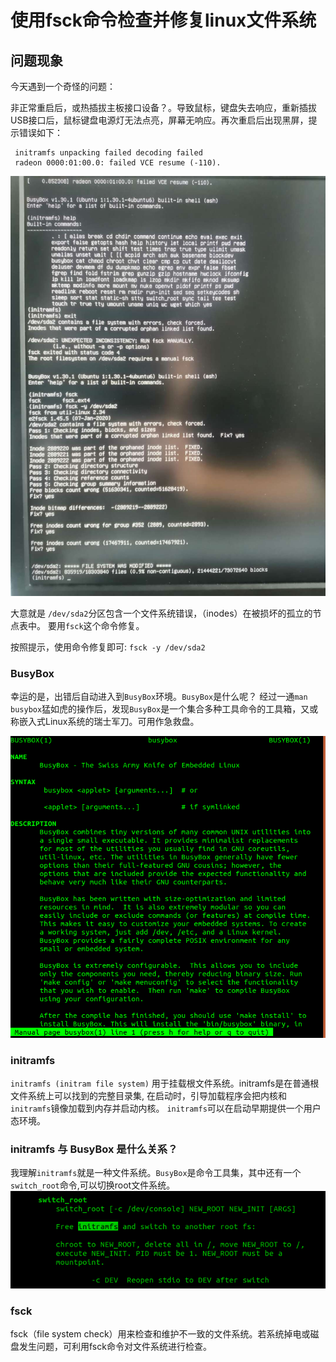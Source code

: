 # 使用fsck命令检查并修复linux文件系统


## 问题现象
今天遇到一个奇怪的问题：

非正常重启后，或热插拔主板接口设备？。导致鼠标，键盘失去响应，重新插拔USB接口后，鼠标键盘电源灯无法点亮，屏幕无响应。再次重启后出现黑屏，提示错误如下：

```
 initramfs unpacking failed decoding failed
 radeon 0000:01:00.0: failed VCE resume (-110).
```
![fix-error.jpg](fix-error.jpg)

大意就是 `/dev/sda2`分区包含一个文件系统错误，（inodes）在被损坏的孤立的节点表中。
要用`fsck`这个命令修复。

按照提示，使用命令修复即可: `fsck -y /dev/sda2`

### BusyBox
幸运的是，出错后自动进入到`BusyBox`环境。`BusyBox`是什么呢？ 经过一通`man busybox`猛如虎的操作后，发现`BusyBox`是一个集合多种工具命令的工具箱，又或称嵌入式Linux系统的瑞士军刀。可用作急救盘。

![busybox.png](busybox.png)

### initramfs
`initramfs (initram file system)` 用于挂载根文件系统。initramfs是在普通根文件系统上可以找到的完整目录集, 在启动时，引导加载程序会把内核和`initramfs`镜像加载到内存并启动内核。 `initramfs`可以在启动早期提供一个用户态环境。

### initramfs 与 BusyBox 是什么关系？
我理解`initramfs`就是一种文件系统。`BusyBox`是命令工具集，其中还有一个`switch_root`命令,可以切换root文件系统。
![switch_root.png](switch_root.png)

### fsck
fsck（file system check）用来检查和维护不一致的文件系统。若系统掉电或磁盘发生问题，可利用fsck命令对文件系统进行检查。
